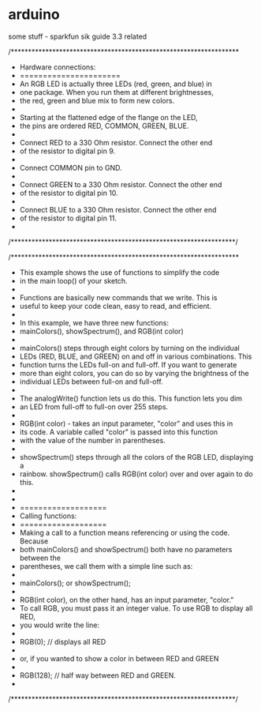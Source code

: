 # arduino

some stuff - sparkfun sik guide 3.3 related

/******************************************************************
 * Hardware connections:
 * ======================
 * An RGB LED is actually three LEDs (red, green, and blue) in
 * one package. When you run them at different brightnesses,
 * the red, green and blue mix to form new colors.
 * 
 * Starting at the flattened edge of the flange on the LED,
 * the pins are ordered RED, COMMON, GREEN, BLUE.
 * 
 * Connect RED to a 330 Ohm resistor. Connect the other end
 * of the resistor to digital pin 9.
 * 
 * Connect COMMON pin to GND.
 * 
 * Connect GREEN to a 330 Ohm resistor. Connect the other end
 * of the resistor to digital pin 10.
 * 
 * Connect BLUE to a 330 Ohm resistor. Connect the other end
 * of the resistor to digital pin 11.
 * 
/*****************************************************************/


/******************************************************************
 * This example shows the use of functions to simplify the code 
 * in the main loop() of your sketch.
 *
 * Functions are basically new commands that we write. This is 
 * useful to keep your code clean, easy to read, and efficient.
 * 
 * In this example, we have three new functions:
 *   mainColors(), showSpectrum(), and RGB(int color)
 * 	
 * mainColors() steps through eight colors by turning on the individual
 * LEDs (RED, BLUE, and GREEN) on and off in various combinations. This
 * function turns the LEDs full-on and full-off. If you want to generate
 * more than eight colors, you can do so by varying the brightness of the 
 * individual LEDs between full-on and full-off. 
 * 
 * The analogWrite() function lets us do this. This function lets you dim
 * an LED from full-off to full-on over 255 steps. 
 *
 * RGB(int color) - takes an input parameter, "color" and uses this in
 *   its code. A variable called "color" is passed into this function
 *   with the value of the number in parentheses.  
 * 
 * showSpectrum() steps through all the colors of the RGB LED, displaying a
 * rainbow. showSpectrum() calls RGB(int color) over and over again to do this.
 *
 *
 * ===================
 * Calling functions:
 * ===================
 * Making a call to a function means referencing or using the code. Because
 * both mainColors() and showSpectrum() both have no parameters between the 
 * parentheses, we call them with a simple line such as:
 *
 * mainColors();    or      showSpectrum();
 * 
 * RGB(int color), on the other hand, has an input parameter, "color." 
 * To call RGB, you must pass it an integer value. To use RGB to display all RED, 
 * you would write the line:
 *
 * RGB(0);     // displays all RED
 *
 * or, if you wanted to show a color in between RED and GREEN
 *
 * RGB(128);   // half way between RED and GREEN.
 * 
/*****************************************************************/
